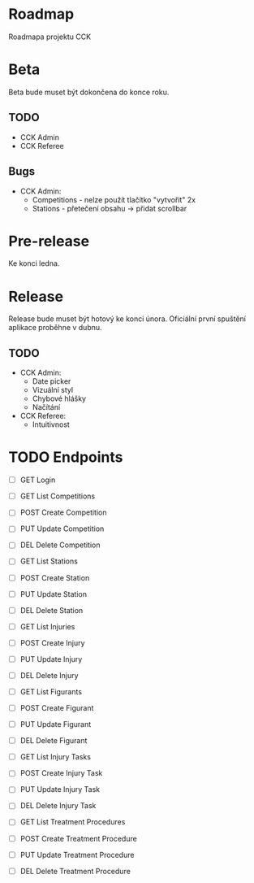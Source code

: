 # Roadmap

Roadmapa projektu CCK

# Beta

Beta bude muset být dokončena do konce roku.

## TODO

- CCK Admin
- CCK Referee

## Bugs

- CCK Admin:
  - Competitions - nelze použít tlačítko "vytvořit" 2x
  - Stations - přetečení obsahu -> přidat scrollbar

# Pre-release

Ke konci ledna.

# Release

Release bude muset být hotový ke konci února. Oficiální první spuštění aplikace proběhne v dubnu.

## TODO

- CCK Admin:
  - Date picker
  - Vizuální styl
  - Chybové hlášky
  - Načítání
- CCK Referee:
  - Intuitivnost

# TODO Endpoints

- [ ] GET Login

- [ ] GET List Competitions
- [ ] POST Create Competition
- [ ] PUT Update Competition
- [ ] DEL Delete Competition

- [ ] GET List Stations
- [ ] POST Create Station
- [ ] PUT Update Station
- [ ] DEL Delete Station

- [ ] GET List Injuries
- [ ] POST Create Injury
- [ ] PUT Update Injury
- [ ] DEL Delete Injury

- [ ] GET List Figurants
- [ ] POST Create Figurant
- [ ] PUT Update Figurant
- [ ] DEL Delete Figurant

- [ ] GET List Injury Tasks
- [ ] POST Create Injury Task
- [ ] PUT Update Injury Task
- [ ] DEL Delete Injury Task

- [ ] GET List Treatment Procedures
- [ ] POST Create Treatment Procedure
- [ ] PUT Update Treatment Procedure
- [ ] DEL Delete Treatment Procedure